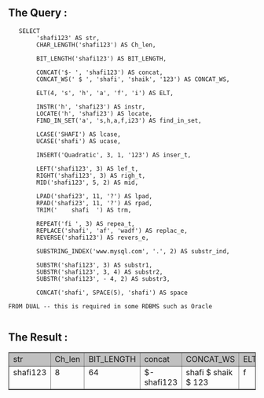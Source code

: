 
## The Query :
```
   SELECT 
		'shafi123' AS str,
		CHAR_LENGTH('shafi123') AS Ch_len,

		BIT_LENGTH('shafi123') AS BIT_LENGTH,

		CONCAT('$- ', 'shafi123') AS concat,
		CONCAT_WS(' $ ', 'shafi', 'shaik', '123') AS CONCAT_WS,

		ELT(4, 's', 'h', 'a', 'f', 'i') AS ELT,

		INSTR('h', 'shafi23') AS instr,
		LOCATE('h', 'shafi23') AS locate,
		FIND_IN_SET('a', 's,h,a,f,i23') AS find_in_set,
		
		LCASE('SHAFI') AS lcase,
		UCASE('shafi') AS ucase,
		
		INSERT('Quadratic', 3, 1, '123') AS inser_t,
		
		LEFT('shafi123', 3) AS lef_t,
		RIGHT('shafi123', 3) AS righ_t,
		MID('shafi123', 5, 2) AS mid,
		
		LPAD('shafi23', 11, '?') AS lpad,
		RPAD('shafi23', 11, '?') AS rpad,
		TRIM('    shafi  ') AS trm,
		
		REPEAT('fi ', 3) AS repea_t,
		REPLACE('shafi', 'af', 'wadf') AS replac_e,
		REVERSE('shafi123') AS revers_e,
		
		SUBSTRING_INDEX('www.mysql.com', '.', 2) AS substr_ind,
		
		SUBSTR('shafi123', 3) AS substr1,
		SUBSTR('shafi123', 3, 4) AS substr2,
		SUBSTR('shafi123', - 4, 2) AS substr3,
		
		CONCAT('shafi', SPACE(5), 'shafi') AS space

FROM DUAL -- this is required in some RDBMS such as Oracle


```

## The Result :
<html>
<head>
</head>
<body>
<table border=1>
<tr>
<td bgcolor=silver class='medium'>str</td>
<td bgcolor=silver class='medium'>Ch_len</td>
<td bgcolor=silver class='medium'>BIT_LENGTH</td>
<td bgcolor=silver class='medium'>concat</td>
<td bgcolor=silver class='medium'>CONCAT_WS</td>
<td bgcolor=silver class='medium'>ELT</td>
<td bgcolor=silver class='medium'>instr</td>
<td bgcolor=silver class='medium'>locate</td>
<td bgcolor=silver class='medium'>find_in_set</td>
<td bgcolor=silver class='medium'>lcase</td>
<td bgcolor=silver class='medium'>ucase</td>
<td bgcolor=silver class='medium'>inser_t</td>
<td bgcolor=silver class='medium'>lef_t</td>
<td bgcolor=silver class='medium'>righ_t</td>
<td bgcolor=silver class='medium'>mid</td>
<td bgcolor=silver class='medium'>lpad</td>
<td bgcolor=silver class='medium'>rpad</td>
<td bgcolor=silver class='medium'>trm</td>
<td bgcolor=silver class='medium'>repea_t</td>
<td bgcolor=silver class='medium'>replac_e</td>
<td bgcolor=silver class='medium'>revers_e</td>
<td bgcolor=silver class='medium'>substr_ind</td>
<td bgcolor=silver class='medium'>substr1</td>
<td bgcolor=silver class='medium'>substr2</td>
<td bgcolor=silver class='medium'>substr3</td>
<td bgcolor=silver class='medium'>space</td>
</tr>

<tr>
<td class='normal' valign='top'>shafi123</td>
<td class='normal' valign='top'>8</td>
<td class='normal' valign='top'>64</td>
<td class='normal' valign='top'>$- shafi123</td>
<td class='normal' valign='top'>shafi $ shaik $ 123</td>
<td class='normal' valign='top'>f</td>
<td class='normal' valign='top'>0</td>
<td class='normal' valign='top'>2</td>
<td class='normal' valign='top'>3</td>
<td class='normal' valign='top'>shafi</td>
<td class='normal' valign='top'>SHAFI</td>
<td class='normal' valign='top'>Qu123dratic</td>
<td class='normal' valign='top'>sha</td>
<td class='normal' valign='top'>123</td>
<td class='normal' valign='top'>i1</td>
<td class='normal' valign='top'>????shafi23</td>
<td class='normal' valign='top'>shafi23????</td>
<td class='normal' valign='top'>shafi</td>
<td class='normal' valign='top'>fi fi fi </td>
<td class='normal' valign='top'>shwadfi</td>
<td class='normal' valign='top'>321ifahs</td>
<td class='normal' valign='top'>www.mysql</td>
<td class='normal' valign='top'>afi123</td>
<td class='normal' valign='top'>afi1</td>
<td class='normal' valign='top'>i1</td>
<td class='normal' valign='top'>shafi     shafi</td>
</tr>
</table>
</body></html>
